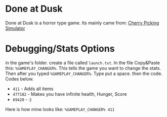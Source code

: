 # Done at Dusk
Done at Dusk is a horror type game. Its mainly came from: [Cherry Picking Simulator](https://kufferey.itch.io/cherry-picking-simulator)

# Debugging/Stats Options
in the game's folder. create a file called `launch.txt`. In the file Copy&Paste this: `%GAMEPLAY_CHANGER%`. This tells the game you want to change the stats.
Then after you typed `%GAMEPLAY_CHANGER%`. Type put a space. then the code. Codes below.

* `411` - Adds all items
* `477182` - Makes you have infinite health, Hunger, Score
* `69420` - :)

Here is how mine looks like: `%GAMEPLAY_CHANGER% 411`
